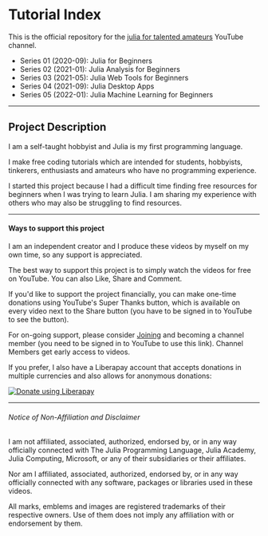 # Tutorial Index
This is the official repository for the [julia for talented amateurs](https://www.youtube.com/c/juliafortalentedamateurs) YouTube channel.

* Series 01 (2020-09): Julia for Beginners
* Series 02 (2021-01): Julia Analysis for Beginners
* Series 03 (2021-05): Julia Web Tools for Beginners
* Series 04 (2021-09): Julia Desktop Apps
* Series 05 (2022-01): Julia Machine Learning for Beginners
---
## Project Description

I am a self-taught hobbyist and Julia is my first programming language.

I make free coding tutorials which are intended for students, hobbyists, tinkerers, enthusiasts and amateurs who have no programming experience.

I started this project because I had a difficult time finding free resources for beginners when I was trying to learn Julia. I am sharing my experience with others who may also be struggling to find resources.

---
#### Ways to support this project

I am an independent creator and I produce these videos by myself on my own time, so any support is appreciated.

The best way to support this project is to simply watch the videos for free on YouTube. You can also Like, Share and Comment.

If you'd like to support the project financially, you can make one-time donations using YouTube's Super Thanks button, which is available on every video next to the Share button (you have to be signed in to YouTube to see the button).

For on-going support, please consider [Joining](https://www.youtube.com/channel/UCQwQVlIkbalDzmMnr-0tRhw/join) and becoming a channel member (you need to be signed in to YouTube to use this link). Channel Members get early access to videos.

If you prefer, I also have a Liberapay account that accepts donations in multiple currencies and also allows for anonymous donations:

<noscript><a href="https://liberapay.com/julia4ta/donate"><img alt="Donate using Liberapay" src="https://liberapay.com/assets/widgets/donate.svg"></a></noscript>


---
###### Notice of Non-Affiliation and Disclaimer

I am not affiliated, associated, authorized, endorsed by, or in any way officially connected with The Julia Programming Language, Julia Academy, Julia Computing, Microsoft, or any of their subsidiaries or their affiliates.

Nor am I affiliated, associated, authorized, endorsed by, or in any way officially connected with any software, packages or libraries used in these videos.

All marks, emblems and images are registered trademarks of their respective owners. Use of them does not imply any affiliation with or endorsement by them.
